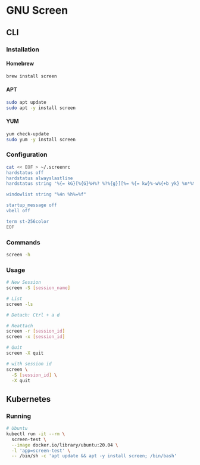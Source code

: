 # GNU Screen

## CLI

### Installation

#### Homebrew

```sh
brew install screen
```

#### APT

```sh
sudo apt update
sudo apt -y install screen
```

#### YUM

```sh
yum check-update
sudo yum -y install screen
```

### Configuration

```sh
cat << EOF > ~/.screenrc
hardstatus off
hardstatus alwayslastline
hardstatus string '%{= kG}[%{G}%H%? %?%{g}][%= %{= kw}%-w%{+b yk} %n*%t%?(%u)%? %{-}%+w %=%{g}][%{B}%Y-%m-%d %{W}%c%{g}]'

windowlist string "%4n %h%=%f"

startup_message off
vbell off

term st-256color
EOF
```

### Commands

```sh
screen -h
```

### Usage

```sh
# New Session
screen -S [session_name]

# List
screen -ls

# Detach: Ctrl + a d

# Reattach
screen -r [session_id]
screen -x [session_id]

# Quit
screen -X quit

# with session id
screen \
  -S [session_id] \
  -X quit
```

## Kubernetes

### Running

```sh
# Ubuntu
kubectl run -it --rm \
  screen-test \
  --image docker.io/library/ubuntu:20.04 \
  -l 'app=screen-test' \
  -- /bin/sh -c 'apt update && apt -y install screen; /bin/bash'
```
